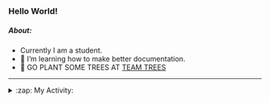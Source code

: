 ### Hello World!

##### About:
- Currently I am a student.
- 🌱 I’m learning how to make better documentation.
- 🌱 GO PLANT SOME TREES AT [TEAM TREES](https://teamtrees.org/)

---
<details>
  <summary>:zap: My Activity:</summary>
  
<!--START_SECTION:waka-->
![Code Time](http://img.shields.io/badge/Code%20Time-1%2C250%20hrs%2041%20mins-blue)

**I'm a Night 🦉** 

```text
🌞 Morning                2108 commits        ███░░░░░░░░░░░░░░░░░░░░░░   10.38 % 
🌆 Daytime                6771 commits        ████████░░░░░░░░░░░░░░░░░   33.33 % 
🌃 Evening                5863 commits        ███████░░░░░░░░░░░░░░░░░░   28.86 % 
🌙 Night                  5575 commits        ███████░░░░░░░░░░░░░░░░░░   27.44 % 
```
📅 **I'm Most Productive on Wednesday** 

```text
Monday                   2776 commits        ███░░░░░░░░░░░░░░░░░░░░░░   13.66 % 
Tuesday                  2785 commits        ███░░░░░░░░░░░░░░░░░░░░░░   13.71 % 
Wednesday                4795 commits        ██████░░░░░░░░░░░░░░░░░░░   23.60 % 
Thursday                 2686 commits        ███░░░░░░░░░░░░░░░░░░░░░░   13.22 % 
Friday                   2216 commits        ███░░░░░░░░░░░░░░░░░░░░░░   10.91 % 
Saturday                 1768 commits        ██░░░░░░░░░░░░░░░░░░░░░░░   08.70 % 
Sunday                   3291 commits        ████░░░░░░░░░░░░░░░░░░░░░   16.20 % 
```


📊 **This Week I Spent My Time On** 

```text
🔥 Editors: 
IntelliJ                 1 hr 4 mins         ████████████████████████░   94.49 % 
Android Studio           3 mins              █░░░░░░░░░░░░░░░░░░░░░░░░   05.51 % 

🐱‍💻 Projects: 
library_management_system42 mins             ████████████████░░░░░░░░░   62.82 % 
microservices-demo       20 mins             ████████░░░░░░░░░░░░░░░░░   30.40 % 
e-wallet                 3 mins              █░░░░░░░░░░░░░░░░░░░░░░░░   05.36 % 
Unknown Project          0 secs              ░░░░░░░░░░░░░░░░░░░░░░░░░   01.27 % 
swagstore                0 secs              ░░░░░░░░░░░░░░░░░░░░░░░░░   00.10 % 
```


 Last Updated on 12/11/2023 01:36:08 UTC
<!--END_SECTION:waka-->
</details>
